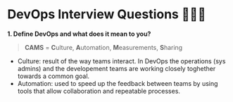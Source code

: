 DevOps Interview Questions 👨🏻‍💻
===============================

**1. Define DevOps and what does it mean to you?**
> **CAMS** = **C**ulture, **A**utomation, **M**easurements, **S**haring 
  - Culture: result of the way teams interact. In DevOps the operations (sys admins) and the developement teams are working closely toghether towards a common goal.
  - Automation: used to speed up the feedback between teams by using tools that allow collaboration and repeatable processes.
